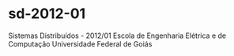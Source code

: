 sd-2012-01
==========

Sistemas Distribuídos - 2012/01
Escola de Engenharia Elétrica e de Computação
Universidade Federal de Goiás